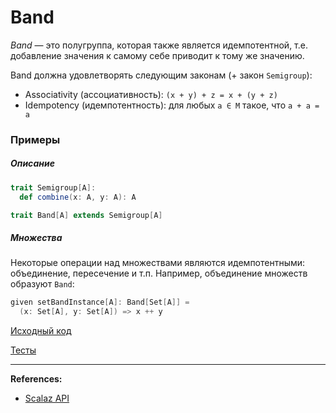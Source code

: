 # Band

_Band_ — это полугруппа, которая также является идемпотентной, 
т.е. добавление значения к самому себе приводит к тому же значению.

Band должна удовлетворять следующим законам (+ закон `Semigroup`):
- Associativity (ассоциативность): `(x + y) + z = x + (y + z)`
- Idempotency (идемпотентность): для любых `a ∈ M` такое, что `a + a = a`

### Примеры

##### Описание

```scala
trait Semigroup[A]:
  def combine(x: A, y: A): A

trait Band[A] extends Semigroup[A]
```

##### Множества

Некоторые операции над множествами являются идемпотентными: объединение, пересечение и т.п.
Например, объединение множеств образуют `Band`:

```scala
given setBandInstance[A]: Band[Set[A]] =
  (x: Set[A], y: Set[A]) => x ++ y
```


[Исходный код](https://gitflic.ru/project/artemkorsakov/scalabook/blob?file=examples%2Fsrc%2Fmain%2Fscala%2Ftypeclass%2Fmonoid%2FBand.scala&plain=1)

[Тесты](https://gitflic.ru/project/artemkorsakov/scalabook/blob?file=examples%2Fsrc%2Ftest%2Fscala%2Ftypeclass%2Fmonoid%2FBandSuite.scala)


---

**References:**
- [Scalaz API](https://javadoc.io/doc/org.scalaz/scalaz-core_3/7.3.6/scalaz/Band.html)
